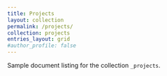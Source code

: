 ```yaml
---
title: Projects
layout: collection
permalink: /projects/
collection: projects
entries_layout: grid
#author_profile: false
---
```

Sample document listing for the collection `_projects`.